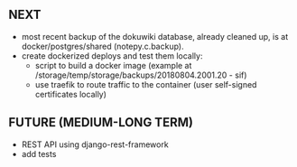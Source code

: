 ## NEXT
- most recent backup of the dokuwiki database, already cleaned up, is at
  docker/postgres/shared (notepy.c.backup). 
- create dockerized deploys and test them locally:
    - script to build a docker image (example at
      /storage/temp/storage/backups/20180804.2001.20 - sif)
    - use traefik to route traffic to the container (user self-signed
      certificates locally) 

## FUTURE (MEDIUM-LONG TERM)  
- REST API using django-rest-framework
- add tests
